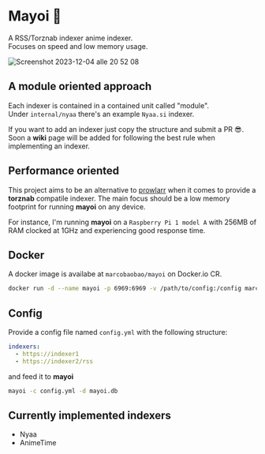 # Mayoi 🐌

A RSS/Torznab indexer anime indexer.  
Focuses on speed and low memory usage.

![Screenshot 2023-12-04 alle 20 52 08](https://github.com/marcopeocchi/mayoi/assets/35533749/57b809ef-25ed-4007-923d-64e46d1fe200)

## A module oriented approach
Each indexer is contained in a contained unit called "module".  
Under `internal/nyaa` there's an example `Nyaa.si` indexer.  

If you want to add an indexer just copy the structure and submit a PR 😎.  
Soon a **wiki** page will be added for following the best rule when implementing an indexer.

## Performance oriented
This project aims to be an alternative to [prowlarr](https://github.com/Prowlarr/Prowlarr) when it comes to provide a **torznab** compatile indexer.
The main focus should be a low memory footprint for running **mayoi** on any device.

For instance, I'm running **mayoi** on a `Raspberry Pi 1 model A` with 256MB of RAM clocked at 1GHz and experiencing good response time.

## Docker
A docker image is availabe at `marcobaobao/mayoi` on Docker.io CR.

```sh
docker run -d --name mayoi -p 6969:6969 -v /path/to/config:/config marcobaobao/mayoi
```

## Config
Provide a config file named `config.yml` with the following structure:
```yaml
indexers:
  - https://indexer1
  - https://indexer2/rss
```
and feed it to **mayoi**

```sh
mayoi -c config.yml -d mayoi.db
```

## Currently implemented indexers
- Nyaa
- AnimeTime
